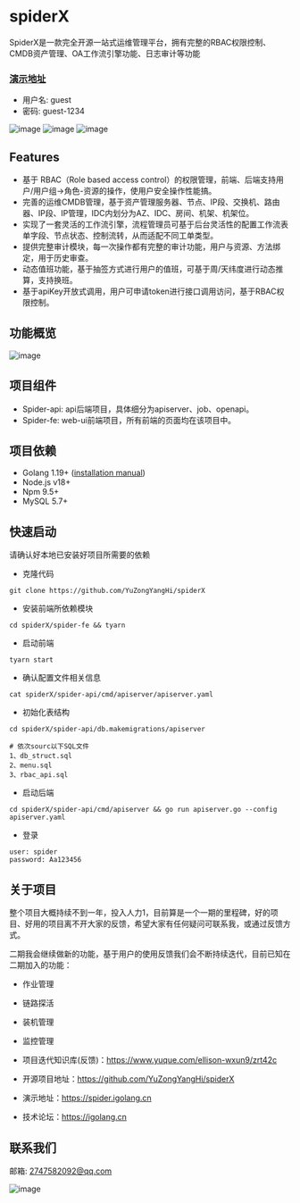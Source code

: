 # spiderX

SpiderX是一款完全开源一站式运维管理平台，拥有完整的RBAC权限控制、CMDB资产管理、OA工作流引擎功能、日志审计等功能

### [演示地址](https://spider.igolang.cn)
- 用户名: guest
- 密码: guest-1234

![image](docs/img/login.jpg)
![image](docs/img/server-detail.jpg)
![image](docs/img/ticket-detail.jpg)

## Features
- 基于 RBAC（Role based access control）的权限管理，前端、后端支持用户/用户组->角色-资源的操作，使用户安全操作性能搞。
- 完善的运维CMDB管理，基于资产管理服务器、节点、IP段、交换机、路由器、IP段、IP管理，IDC内划分为AZ、IDC、房间、机架、机架位。
- 实现了一套灵活的工作流引擎，流程管理员可基于后台灵活性的配置工作流表单字段、节点状态、控制流转，从而适配不同工单类型。
- 提供完整审计模块，每一次操作都有完整的审计功能，用户与资源、方法绑定，用于历史审查。
- 动态值班功能，基于抽签方式进行用户的值班，可基于周/天纬度进行动态推算，支持换班。
- 基于apiKey开放式调用，用户可申请token进行接口调用访问，基于RBAC权限控制。

## 功能概览
![image](docs/img/architecture.jpg)

## 项目组件
- Spider-api: api后端项目，具体细分为apiserver、job、openapi。
- Spider-fe: web-ui前端项目，所有前端的页面均在该项目中。

## 项目依赖
- Golang 1.19+ ([installation manual](https://go.dev/dl/))
- Node.js v18+  
- Npm 9.5+
- MySQL 5.7+ 

## 快速启动
请确认好本地已安装好项目所需要的依赖
- 克隆代码
```
git clone https://github.com/YuZongYangHi/spiderX
```
- 安装前端所依赖模块
```
cd spiderX/spider-fe && tyarn 
```
- 启动前端
```
tyarn start 
```

- 确认配置文件相关信息
```
cat spiderX/spider-api/cmd/apiserver/apiserver.yaml
```
- 初始化表结构
```
cd spiderX/spider-api/db.makemigrations/apiserver

# 依次sourc以下SQL文件
1、db_struct.sql
2、menu.sql
3、rbac_api.sql
```
- 启动后端
```
cd spiderX/spider-api/cmd/apiserver && go run apiserver.go --config apiserver.yaml
```

- 登录
```
user: spider
password: Aa123456
```

## 关于项目
整个项目大概持续不到一年，投入人力1，目前算是一个一期的里程碑，好的项目、好用的项目离不开大家的反馈，希望大家有任何疑问可联系我，或通过反馈方式。

二期我会继续做新的功能，基于用户的使用反馈我们会不断持续迭代，目前已知在二期加入的功能：
- 作业管理 
- 链路探活
- 装机管理
- 监控管理

- 项目迭代知识库(反馈)：https://www.yuque.com/ellison-wxun9/zrt42c
- 开源项目地址：https://github.com/YuZongYangHi/spiderX
- 演示地址：https://spider.igolang.cn
- 技术论坛：https://igolang.cn

## 联系我们
邮箱: 2747582092@qq.com

![image](docs/img/vx-group.jpg)


